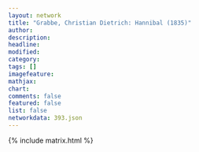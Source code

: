 ```yaml
---
layout: network
title: "Grabbe, Christian Dietrich: Hannibal (1835)"
author:
description:
headline:
modified:
category:
tags: []
imagefeature: 
mathjax: 
chart: 
comments: false
featured: false
list: false
networkdata: 393.json
---
```

{% include matrix.html %}
